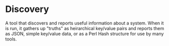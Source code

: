 # Discovery

A tool that discovers and reports useful information about a system. When it
is run, it gathers up "truths" as heirarchical key/value pairs and reports
them as JSON, simple key/value data, or as a Perl Hash structure for use by
many tools.
